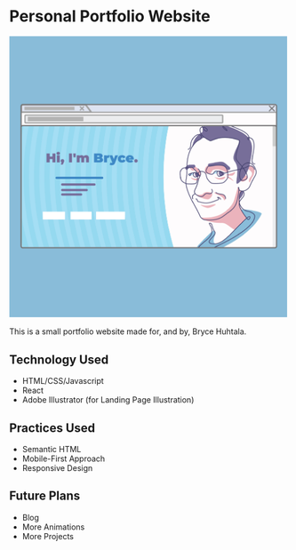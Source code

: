 # Personal Portfolio Website

<img src="/src/jpg/PorfolioWebsiteScreenshot.jpg" alt="Screenshot of Website" width="500"/>

This is a small portfolio website made for, and by, Bryce Huhtala.

## Technology Used

-   HTML/CSS/Javascript
-   React
-   Adobe Illustrator (for Landing Page Illustration)

## Practices Used

-   Semantic HTML
-   Mobile-First Approach
-   Responsive Design

## Future Plans

-   Blog
-   More Animations
-   More Projects
